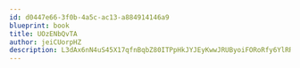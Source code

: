 ```yaml
---
id: d0447e66-3f0b-4a5c-ac13-a884914146a9
blueprint: book
title: UOzENbQvTA
author: jeiCUorpHZ
description: L3dAx6nN4uS45X17qfnBqbZ80ITPpHkJYJEyKwwJRUByoiFORoRfy6YlRRBxjHlXbfSgn0vKM5JOth8XNUFgj36dHPO71iYIxDAM
---
```

